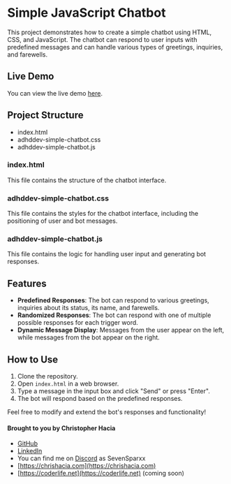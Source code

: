 # Simple JavaScript Chatbot
This project demonstrates how to create a simple chatbot using HTML, CSS, and JavaScript. The chatbot can respond to user inputs with predefined messages and can handle various types of greetings, inquiries, and farewells.

## Live Demo
You can view the live demo [here](https://adhddev.github.io/simple-chatbot/).

## Project Structure
- index.html
- adhddev-simple-chatbot.css
- adhddev-simple-chatbot.js

### index.html
This file contains the structure of the chatbot interface.

### adhddev-simple-chatbot.css
This file contains the styles for the chatbot interface, including the positioning of user and bot messages.

### adhddev-simple-chatbot.js
This file contains the logic for handling user input and generating bot responses.

## Features

- **Predefined Responses**: The bot can respond to various greetings, inquiries about its status, its name, and farewells.
- **Randomized Responses**: The bot can respond with one of multiple possible responses for each trigger word.
- **Dynamic Message Display**: Messages from the user appear on the left, while messages from the bot appear on the right.

## How to Use

1. Clone the repository.
2. Open `index.html` in a web browser.
3. Type a message in the input box and click "Send" or press "Enter".
4. The bot will respond based on the predefined responses.

Feel free to modify and extend the bot's responses and functionality!

#### Brought to you by Christopher Hacia
- [GitHub](https://github.com/chrishacia)
- [LinkedIn](https://linkedin.com/in/chrishacia)
- You can find me on [Discord](https://discord.gg/btpqdGEHpq) as SevenSparxx
- [https://chrishacia.com](https://chrishacia.com)
- [https://coderlife.net](https://coderlife.net) (coming soon)
